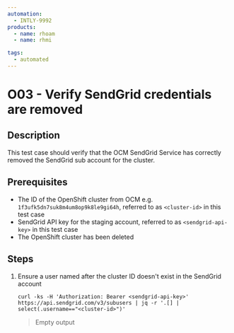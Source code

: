 ```yaml
---
automation:
  - INTLY-9992
products:
  - name: rhoam
  - name: rhmi

tags:
  - automated
---
```


# O03 - Verify SendGrid credentials are removed

## Description

This test case should verify that the OCM SendGrid Service has correctly removed the SendGrid sub account for the cluster.

## Prerequisites

- The ID of the OpenShift cluster from OCM e.g. `1f3ufk5dn7suk8m4um8op9k8le9gi64h`, referred to as `<cluster-id>` in this test case
- SendGrid API key for the staging account, referred to as `<sendgrid-api-key>` in this test case
- The OpenShift cluster has been deleted

## Steps

1. Ensure a user named after the cluster ID doesn't exist in the SendGrid account

   ```
   curl -ks -H 'Authorization: Bearer <sendgrid-api-key>' https://api.sendgrid.com/v3/subusers | jq -r '.[] | select(.username=="<cluster-id>")'
   ```

   > Empty output
